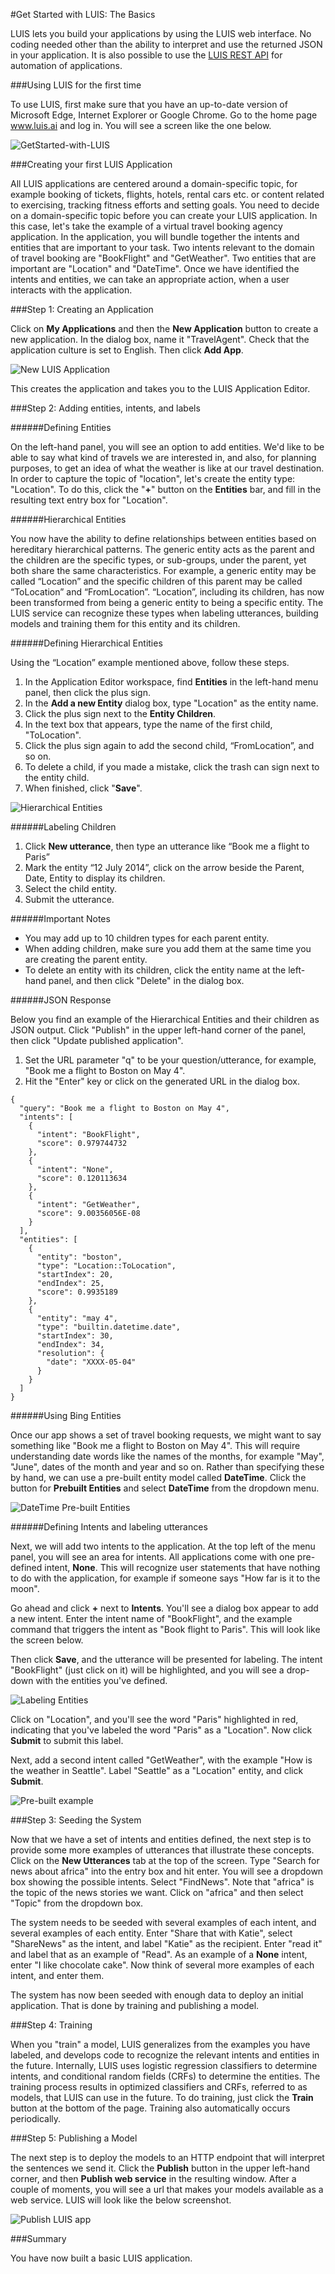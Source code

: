 <!-- NavPath: GetStartedLUISbasics
LinkLabel: Get Started With LUIS-Basics
Url: LUIS-api/documentation/GetStartedWithLUIS-Basics
Weight: 100 -->

#Get Started with LUIS: The Basics

LUIS lets you build your applications by using the LUIS web interface. No coding needed other than the ability to interpret and use the returned JSON in your application. It is also possible to use the [LUIS REST API](https://dev.projectoxford.ai/docs/services/56d95961e597ed0f04b76e58/) for automation of applications.

###Using LUIS for the first time

To use LUIS, first make sure that you have an up-to-date version of Microsoft Edge, Internet Explorer or Google Chrome. Go to the home page www.luis.ai and log in. You will see a screen like the one below. 

![GetStarted-with-LUIS](./Images/log_in_2.png)

###Creating your first LUIS Application

All LUIS applications are centered around a domain-specific topic, for example booking of tickets, flights, hotels, rental cars etc. or content related to exercising, tracking fitness efforts and setting goals. You need to decide on a domain-specific topic before you can create your LUIS application. In this case, let's take the example of a virtual travel booking agency application.
In the application, you will bundle together the intents and entities that are important to your task. Two intents relevant to the domain of travel booking are "BookFlight" and "GetWeather". Two entities that are important are "Location" and "DateTime". Once we have identified the intents and entities, we can take an appropriate action, when a user interacts with the application. 

###Step 1: Creating an Application

Click on **My Applications** and then the **New Application** button to create a new application. In the dialog box, name it "TravelAgent". Check that the application culture is set to English. Then click **Add App**. 

![New LUIS Application](./Images/NewApplication.PNG) 

This creates the application and takes you to the LUIS Application Editor.

###Step 2: Adding entities, intents, and labels

######Defining Entities
  
On the left-hand panel, you will see an option to add entities. We'd like to be able to say what kind of travels we are interested in, and also, for planning purposes, to get an idea of what the weather is like at our travel destination. In order to capture the topic of "location", let's create the entity type: "Location". To do this, click the "**+**" button on the **Entities** bar, and fill in the resulting text entry box for "Location". 

######Hierarchical Entities
  
You now have the ability to define relationships between entities based on hereditary hierarchical patterns. The generic entity acts as the parent and the children are the specific types, or sub-groups, under the parent, yet both share the same characteristics. For example, a generic entity may be called “Location” and the specific children of this parent may be called “ToLocation” and “FromLocation”. “Location”, including its children, has now been transformed from being a generic entity to being a specific entity. The LUIS service can recognize these types when labeling utterances, building models and training them for this entity and its children. 

######Defining Hierarchical Entities
  
Using the “Location” example mentioned above, follow these steps. 

1.	In the Application Editor workspace, find **Entities** in the left-hand menu panel, then click the plus sign.
2.	In the **Add a new Entity** dialog box, type "Location" as the entity name.
3.	Click the plus sign next to the **Entity Children**.
4.	In the text box that appears, type the name of the first child, "ToLocation".
5.	Click the plus sign again to add the second child, “FromLocation”, and so on.
6.	To delete a child, if you made a mistake, click the trash can sign next to the entity child.
7.	When finished, click "**Save**".

![Hierarchical Entities](./Images/AuthoringHierarchicalEntities.jpg)

######Labeling Children
  
1. Click **New utterance**, then type an utterance like “Book me a flight to Paris”
2. Mark the entity “12 July 2014”, click on the arrow  beside the Parent, Date, Entity to display its children.
3. Select the child entity.
4. Submit the utterance.

######Important Notes

 * You may add up to 10 children types for each parent entity.
 * When adding children, make sure you add them at the same time you are creating the parent entity.
 * To delete an entity with its children, click the entity name at the left-hand panel, and then click "Delete" in the dialog box.

######JSON Response

Below you find an example of the Hierarchical Entities and their children as JSON output. Click "Publish" in the upper left-hand corner of the panel, then click "Update published application". 

1. Set the URL parameter "q" to be your question/utterance, for example, "Book me a flight to Boston on May 4".
2. Hit the "Enter" key or click on the generated URL in the dialog box. 
```
{
  "query": "Book me a flight to Boston on May 4",
  "intents": [
    {
      "intent": "BookFlight",
      "score": 0.979744732
    },
    {
      "intent": "None",
      "score": 0.120113634
    },
    {
      "intent": "GetWeather",
      "score": 9.00356056E-08
    }
  ],
  "entities": [
    {
      "entity": "boston",
      "type": "Location::ToLocation",
      "startIndex": 20,
      "endIndex": 25,
      "score": 0.9935189
    },
    {
      "entity": "may 4",
      "type": "builtin.datetime.date",
      "startIndex": 30,
      "endIndex": 34,
      "resolution": {
        "date": "XXXX-05-04"
      }
    }
  ]
}

```

######Using Bing Entities

Once our app shows a set of travel booking requests, we might want to say something like "Book me a flight to Boston on May 4". This will require understanding date words like the names of the months, for example "May", "June", dates of the month and year and so on. Rather than specifying these by hand, we can use a pre-built entity model called **DateTime**. Click the button for **Prebuilt Entities** and select **DateTime** from the dropdown menu.

![DateTime Pre-built Entities](./Images/Date-timePre-builtEntity.PNG)

######Defining Intents and labeling utterances

Next, we will add two intents to the application. At the top left of the menu panel, you will see an area for intents. All applications come with one pre-defined intent, **None**. This will recognize user statements that have nothing to do with the application, for example if someone says "How far is it to the moon". 

Go ahead and click **+** next to **Intents**. You'll see a dialog box appear to add a new intent. Enter the intent name of "BookFlight", and the example command that triggers the intent as "Book flight to Paris". This will look like the screen below. 

Then click **Save**, and the utterance will be presented for labeling. The intent "BookFlight" (just click on it) will be highlighted, and you will see a drop-down with the entities you've defined. 

![Labeling Entities](./Images/labeling.png)

Click on "Location", and you'll see the word "Paris" highlighted in red, indicating that you've labeled the word "Paris" as a "Location". Now click **Submit** to submit this label. 

Next, add a second intent called "GetWeather", with the example "How is the weather in Seattle". Label "Seattle" as a "Location" entity, and click **Submit**.

![Pre-built example](./Images/prebuilt-example.png)

###Step 3: Seeding the System

Now that we have a set of intents and entities defined, the next step is to provide some more examples of utterances that illustrate these concepts. Click on the **New Utterances** tab at the top of the screen. Type "Search for news about africa" into the entry box and hit enter. You will see a dropdown box showing the possible intents. Select "FindNews". Note that "africa" is the topic of the news stories we want. Click on "africa" and then select "Topic" from the dropdown box. 

The system needs to be seeded with several examples of each intent, and several examples of each entity. Enter "Share that with Katie", select "ShareNews" as the intent, and label "Katie" as the recipient. Enter "read it" and label that as an example of "Read". As an example of a **None** intent, enter "I like chocolate cake". Now think of several more examples of each intent, and enter them. 

The system has now been seeded with enough data to deploy an initial application. That is done by training and publishing a model.

###Step 4: Training

When you "train" a model, LUIS generalizes from the examples you have labeled, and develops code to recognize the relevant intents and entities in the future. Internally, LUIS uses logistic regression classifiers to determine intents, and conditional random fields (CRFs) to determine the entities. The training process results in optimized classifiers and CRFs, referred to as models, that LUIS can use in the future. To do training, just click the **Train** button at the bottom of the page. Training also automatically occurs periodically. 

###Step 5: Publishing a Model

The next step is to deploy the models to an HTTP endpoint that will interpret the sentences we send it. Click the **Publish** button in the upper left-hand corner, and then **Publish web service** in the resulting window. After a couple of moments, you will see a url that makes your models available as a web service. LUIS will look like the below screenshot.

![Publish LUIS app](./Images/publish.png) 

###Summary

You have now built a basic LUIS application.
